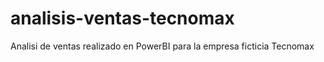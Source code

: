 # analisis-ventas-tecnomax
Analisi de ventas realizado en PowerBI para la empresa ficticia Tecnomax
